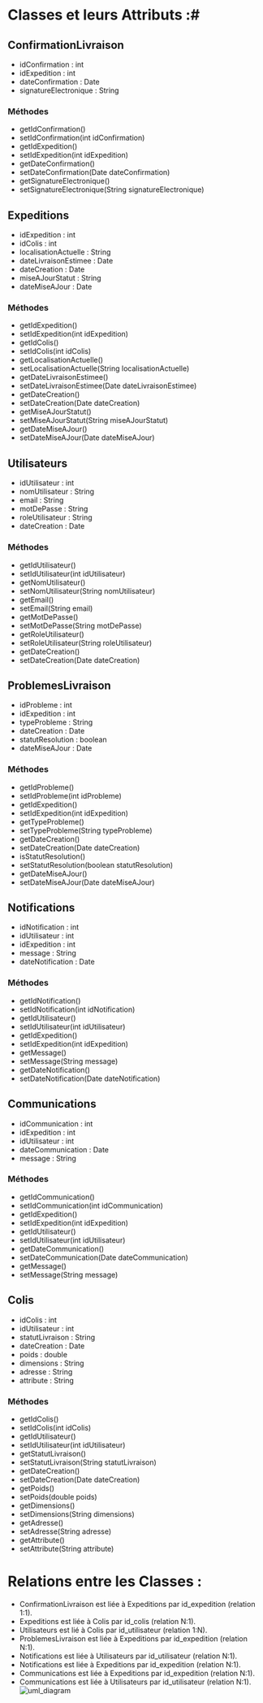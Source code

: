# Classes et leurs Attributs :#

## ConfirmationLivraison ##

- idConfirmation : int
- idExpedition : int
- dateConfirmation : Date
- signatureElectronique : String

### Méthodes ###

- getIdConfirmation()
- setIdConfirmation(int idConfirmation)
- getIdExpedition()
- setIdExpedition(int idExpedition)
- getDateConfirmation()
- setDateConfirmation(Date dateConfirmation)
- getSignatureElectronique()
- setSignatureElectronique(String signatureElectronique)

## Expeditions ##

- idExpedition : int
- idColis : int
- localisationActuelle : String
- dateLivraisonEstimee : Date
- dateCreation : Date
- miseAJourStatut : String
- dateMiseAJour : Date

### Méthodes ###

- getIdExpedition()
- setIdExpedition(int idExpedition)
- getIdColis()
- setIdColis(int idColis)
- getLocalisationActuelle()
- setLocalisationActuelle(String localisationActuelle)
- getDateLivraisonEstimee()
- setDateLivraisonEstimee(Date dateLivraisonEstimee)
- getDateCreation()
- setDateCreation(Date dateCreation)
- getMiseAJourStatut()
- setMiseAJourStatut(String miseAJourStatut)
- getDateMiseAJour()
- setDateMiseAJour(Date dateMiseAJour)

## Utilisateurs ##

- idUtilisateur : int
- nomUtilisateur : String
- email : String
- motDePasse : String
- roleUtilisateur : String
- dateCreation : Date

### Méthodes ###

- getIdUtilisateur()
- setIdUtilisateur(int idUtilisateur)
- getNomUtilisateur()
- setNomUtilisateur(String nomUtilisateur)
- getEmail()
- setEmail(String email)
- getMotDePasse()
- setMotDePasse(String motDePasse)
- getRoleUtilisateur()
- setRoleUtilisateur(String roleUtilisateur)
- getDateCreation()
- setDateCreation(Date dateCreation)

## ProblemesLivraison ##

- idProbleme : int
- idExpedition : int
- typeProbleme : String
- dateCreation : Date
- statutResolution : boolean
- dateMiseAJour : Date

### Méthodes ###

- getIdProbleme()
- setIdProbleme(int idProbleme)
- getIdExpedition()
- setIdExpedition(int idExpedition)
- getTypeProbleme()
- setTypeProbleme(String typeProbleme)
- getDateCreation()
- setDateCreation(Date dateCreation)
- isStatutResolution()
- setStatutResolution(boolean statutResolution)
- getDateMiseAJour()
- setDateMiseAJour(Date dateMiseAJour)

## Notifications ##

- idNotification : int
- idUtilisateur : int
- idExpedition : int
- message : String
- dateNotification : Date

### Méthodes ###

- getIdNotification()
- setIdNotification(int idNotification)
- getIdUtilisateur()
- setIdUtilisateur(int idUtilisateur)
- getIdExpedition()
- setIdExpedition(int idExpedition)
- getMessage()
- setMessage(String message)
- getDateNotification()
- setDateNotification(Date dateNotification)

## Communications ##

- idCommunication : int
- idExpedition : int
- idUtilisateur : int
- dateCommunication : Date
- message : String

### Méthodes ###

- getIdCommunication()
- setIdCommunication(int idCommunication)
- getIdExpedition()
- setIdExpedition(int idExpedition)
- getIdUtilisateur()
- setIdUtilisateur(int idUtilisateur)
- getDateCommunication()
- setDateCommunication(Date dateCommunication)
- getMessage()
- setMessage(String message)

## Colis ##

- idColis : int
- idUtilisateur : int
- statutLivraison : String
- dateCreation : Date
- poids : double
- dimensions : String
- adresse : String
- attribute : String

### Méthodes ###

- getIdColis()
- setIdColis(int idColis)
- getIdUtilisateur()
- setIdUtilisateur(int idUtilisateur)
- getStatutLivraison()
- setStatutLivraison(String statutLivraison)
- getDateCreation()
- setDateCreation(Date dateCreation)
- getPoids()
- setPoids(double poids)
- getDimensions()
- setDimensions(String dimensions)
- getAdresse()
- setAdresse(String adresse)
- getAttribute()
- setAttribute(String attribute)

# Relations entre les Classes : #

- ConfirmationLivraison est liée à Expeditions par id_expedition (relation 1:1).
- Expeditions est liée à Colis par id_colis (relation N:1).
- Utilisateurs est lié à Colis par id_utilisateur (relation 1:N).
- ProblemesLivraison est liée à Expeditions par id_expedition (relation N:1).
- Notifications est liée à Utilisateurs par id_utilisateur (relation N:1).
- Notifications est liée à Expeditions par id_expedition (relation N:1).
- Communications est liée à Expeditions par id_expedition (relation N:1).
- Communications est liée à Utilisateurs par id_utilisateur (relation N:1).
![uml_diagram](https://github.com/melamri494/mybpost/assets/120380659/ccd079a0-7eaf-46b7-bf4b-5848017a75c3)
